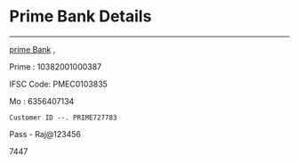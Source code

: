  # Prime Bank Details    
 --- 
[prime Bank](prime-bank.md) ,   
   
Prime :  10382001000387
   
IFSC Code:  PMEC0103835
   
Mo : 6356407134
   
	Customer ID --. PRIME727783
   
Pass - Raj@123456
   
7447
   

   
